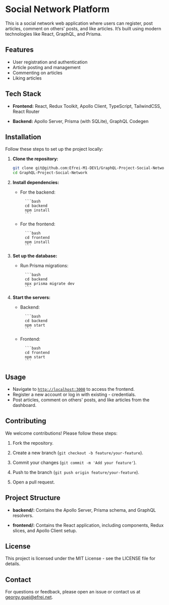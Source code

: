 # Social Network Platform

This is a social network web application where users can register, post articles, comment on others' posts, and like articles. It’s built using modern technologies like React, GraphQL, and Prisma.

## Features

- User registration and authentication
- Article posting and management
- Commenting on articles
- Liking articles

## Tech Stack

- **Frontend:** React, Redux Toolkit, Apollo Client, TypeScript, TailwindCSS, React Router

- **Backend:** Apollo Server, Prisma (with SQLite), GraphQL Codegen

## Installation

Follow these steps to set up the project locally:

1. **Clone the repository:**

    ```bash
    git clone git@github.com:Efrei-M1-DEV1/GraphQL-Project-Social-Network.git
    cd GraphQL-Project-Social-Network
    ```

2. **Install dependencies:**

    - For the backend:
        
            ```bash
            cd backend
            npm install
            ```

    - For the frontend:
        
            ```bash
            cd frontend
            npm install
            ```

3. **Set up the database:**

    - Run Prisma migrations:
        
            ```bash
            cd backend
            npx prisma migrate dev
            ```

4. **Start the servers:**
        
    - Backend:
        
            ```bash
            cd backend
            npm start
            ```

    - Frontend:
        
            ```bash
            cd frontend
            npm start
            ```

## Usage

- Navigate to [`http://localhost:3000`](http://localhost:3000) to access the frontend.
- Register a new account or log in with existing - credentials.
- Post articles, comment on others' posts, and like articles from the dashboard.

## Contributing

We welcome contributions! Please follow these steps:

1. Fork the repository.

2. Create a new branch (`git checkout -b feature/your-feature`).

3. Commit your changes (`git commit -m 'Add your feature'`).

4. Push to the branch (`git push origin feature/your-feature`).

5. Open a pull request.

## Project Structure

- **backend/:** Contains the Apollo Server, Prisma schema, and GraphQL resolvers.

- **frontend/:** Contains the React application, including components, Redux slices, and Apollo Client setup.

## License

This project is licensed under the MIT License - see the LICENSE file for details.

## Contact

For questions or feedback, please open an issue or contact us at [georgy.guei@efrei.net](mailto:your-email@example.com).
